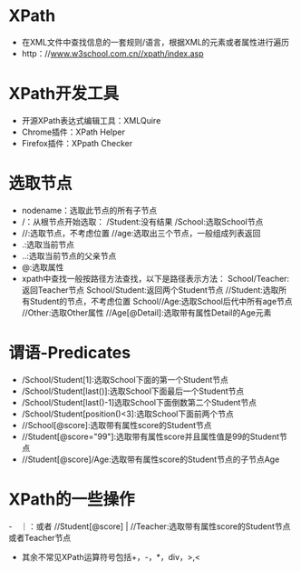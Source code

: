 # XPath
- 在XML文件中查找信息的一套规则/语言，根据XML的元素或者属性进行遍历
- http：//www.w3school.com.cn//xpath/index.asp

# XPath开发工具
- 开源XPath表达式编辑工具：XMLQuire
- Chrome插件：XPath Helper
- Firefox插件：XPpath Checker
 
# 选取节点
- nodename：选取此节点的所有子节点
- /：从根节点开始选取：
        /Student:没有结果
        /School:选取School节点
- //:选取节点，不考虑位置
        //age:选取出三个节点，一般组成列表返回
- .:选取当前节点
- ..:选取当前节点的父亲节点
- @:选取属性
- xpath中查找一般按路径方法查找，以下是路径表示方法：
        School/Teacher:返回Teacher节点
        School/Student:返回两个Student节点
        //Student:选取所有Student的节点，不考虑位置
        School//Age:选取School后代中所有age节点
        //Other:选取Other属性
        //Age[@Detail]:选取带有属性Detail的Age元素
        
# 谓语-Predicates
- /School/Student[1]:选取School下面的第一个Student节点
- /School/Student[last()]:选取School下面最后一个Student节点
- /School/Student[last()-1]选取School下面倒数第二个Student节点
- /School/Student[position()<3]:选取School下面前两个节点
- //School[@score]:选取带有属性score的Student节点
- //Student[@score="99"]:选取带有属性score并且属性值是99的Student节点
- //Student[@score]/Age:选取带有属性score的Student节点的子节点Age

# XPath的一些操作
-　｜：或者
        //Student[@score] | //Teacher:选取带有属性score的Student节点或者Teacher节点
- 其余不常见XPath运算符号包括+，-，*，div，>,<        
